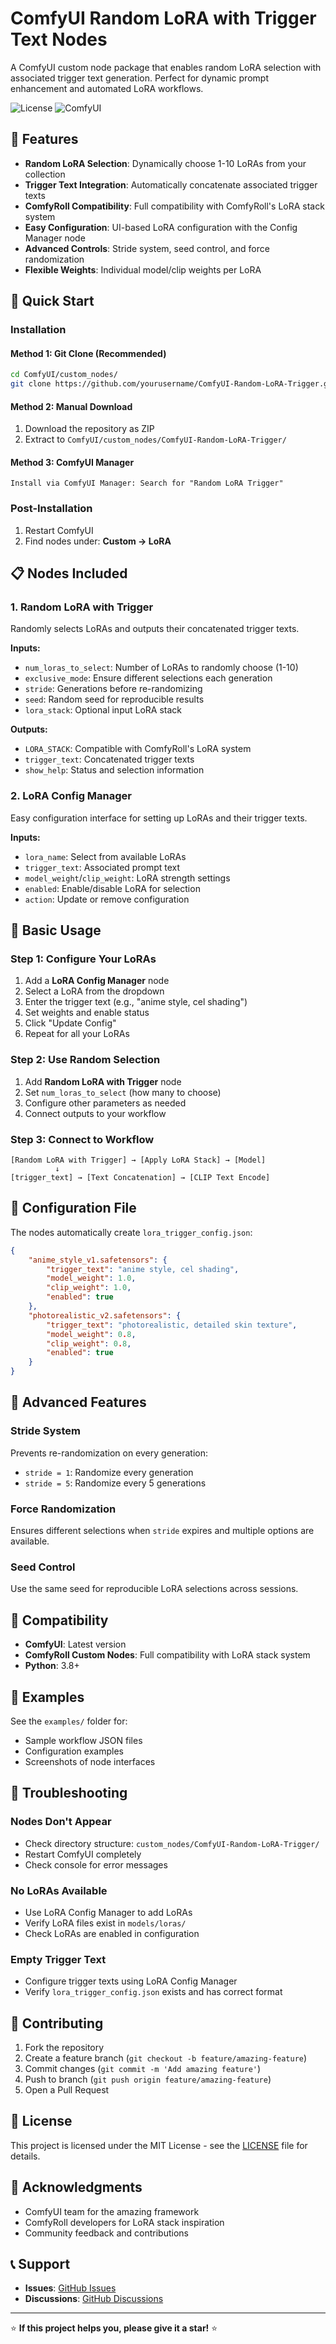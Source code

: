 # ComfyUI Random LoRA with Trigger Text Nodes

A ComfyUI custom node package that enables random LoRA selection with associated trigger text generation. Perfect for dynamic prompt enhancement and automated LoRA workflows.

![License](https://img.shields.io/badge/license-MIT-blue.svg)
![ComfyUI](https://img.shields.io/badge/ComfyUI-Compatible-green.svg)

## 🌟 Features

- **Random LoRA Selection**: Dynamically choose 1-10 LoRAs from your collection
- **Trigger Text Integration**: Automatically concatenate associated trigger texts
- **ComfyRoll Compatibility**: Full compatibility with ComfyRoll's LoRA stack system
- **Easy Configuration**: UI-based LoRA configuration with the Config Manager node
- **Advanced Controls**: Stride system, seed control, and force randomization
- **Flexible Weights**: Individual model/clip weights per LoRA

## 🚀 Quick Start

### Installation

#### Method 1: Git Clone (Recommended)
```bash
cd ComfyUI/custom_nodes/
git clone https://github.com/yourusername/ComfyUI-Random-LoRA-Trigger.git
```

#### Method 2: Manual Download
1. Download the repository as ZIP
2. Extract to `ComfyUI/custom_nodes/ComfyUI-Random-LoRA-Trigger/`

#### Method 3: ComfyUI Manager
```
Install via ComfyUI Manager: Search for "Random LoRA Trigger"
```

### Post-Installation
1. Restart ComfyUI
2. Find nodes under: **Custom → LoRA**

## 📋 Nodes Included

### 1. Random LoRA with Trigger
Randomly selects LoRAs and outputs their concatenated trigger texts.

**Inputs:**
- `num_loras_to_select`: Number of LoRAs to randomly choose (1-10)
- `exclusive_mode`: Ensure different selections each generation
- `stride`: Generations before re-randomizing
- `seed`: Random seed for reproducible results
- `lora_stack`: Optional input LoRA stack

**Outputs:**
- `LORA_STACK`: Compatible with ComfyRoll's LoRA system
- `trigger_text`: Concatenated trigger texts
- `show_help`: Status and selection information

### 2. LoRA Config Manager
Easy configuration interface for setting up LoRAs and their trigger texts.

**Inputs:**
- `lora_name`: Select from available LoRAs
- `trigger_text`: Associated prompt text
- `model_weight`/`clip_weight`: LoRA strength settings
- `enabled`: Enable/disable LoRA for selection
- `action`: Update or remove configuration

## 🎯 Basic Usage

### Step 1: Configure Your LoRAs
1. Add a **LoRA Config Manager** node
2. Select a LoRA from the dropdown
3. Enter the trigger text (e.g., "anime style, cel shading")
4. Set weights and enable status
5. Click "Update Config"
6. Repeat for all your LoRAs

### Step 2: Use Random Selection
1. Add **Random LoRA with Trigger** node
2. Set `num_loras_to_select` (how many to choose)
3. Configure other parameters as needed
4. Connect outputs to your workflow

### Step 3: Connect to Workflow
```
[Random LoRA with Trigger] → [Apply LoRA Stack] → [Model]
          ↓
[trigger_text] → [Text Concatenation] → [CLIP Text Encode]
```

## 📁 Configuration File

The nodes automatically create `lora_trigger_config.json`:

```json
{
    "anime_style_v1.safetensors": {
        "trigger_text": "anime style, cel shading",
        "model_weight": 1.0,
        "clip_weight": 1.0,
        "enabled": true
    },
    "photorealistic_v2.safetensors": {
        "trigger_text": "photorealistic, detailed skin texture",
        "model_weight": 0.8,
        "clip_weight": 0.8,
        "enabled": true
    }
}
```

## 🔧 Advanced Features

### Stride System
Prevents re-randomization on every generation:
- `stride = 1`: Randomize every generation
- `stride = 5`: Randomize every 5 generations

### Force Randomization
Ensures different selections when `stride` expires and multiple options are available.

### Seed Control
Use the same seed for reproducible LoRA selections across sessions.

## 🤝 Compatibility

- **ComfyUI**: Latest version
- **ComfyRoll Custom Nodes**: Full compatibility with LoRA stack system
- **Python**: 3.8+

## 📸 Examples

See the `examples/` folder for:
- Sample workflow JSON files
- Configuration examples
- Screenshots of node interfaces

## 🐛 Troubleshooting

### Nodes Don't Appear
- Check directory structure: `custom_nodes/ComfyUI-Random-LoRA-Trigger/`
- Restart ComfyUI completely
- Check console for error messages

### No LoRAs Available
- Use LoRA Config Manager to add LoRAs
- Verify LoRA files exist in `models/loras/`
- Check LoRAs are enabled in configuration

### Empty Trigger Text
- Configure trigger texts using LoRA Config Manager
- Verify `lora_trigger_config.json` exists and has correct format

## 🤝 Contributing

1. Fork the repository
2. Create a feature branch (`git checkout -b feature/amazing-feature`)
3. Commit changes (`git commit -m 'Add amazing feature'`)
4. Push to branch (`git push origin feature/amazing-feature`)
5. Open a Pull Request

## 📄 License

This project is licensed under the MIT License - see the [LICENSE](LICENSE) file for details.

## 🙏 Acknowledgments

- ComfyUI team for the amazing framework
- ComfyRoll developers for LoRA stack inspiration
- Community feedback and contributions

## 📞 Support

- **Issues**: [GitHub Issues](https://github.com/yourusername/ComfyUI-Random-LoRA-Trigger/issues)
- **Discussions**: [GitHub Discussions](https://github.com/yourusername/ComfyUI-Random-LoRA-Trigger/discussions)

---

⭐ **If this project helps you, please give it a star!** ⭐